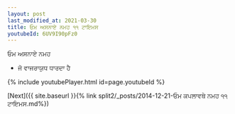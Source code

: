 ```yaml
---
layout: post
last_modified_at: 2021-03-30
title: ਓਮ ਅਸਨਾਏ ਨਮਹ ੧੧ ਟਾਇਮਸ
youtubeId: 6UV9I90pFz0
---
```

 
 
 ਓਮ ਅਸਨਾਏ ਨਮਹ  
 
 -  ਜੋ ਵਾਜਰਾਯੁਧ ਧਾਰਦਾ ਹੈ 
 
  
 
  
 
 
 
 
 
 


{% include youtubePlayer.html id=page.youtubeId %}
 
[Next]({{ site.baseurl }}{% link  split2/_posts/2014-12-21-ਓਮ ਕਪਲਾਵਥੇ ਨਮਹ ੧੧ ਟਾਇਮਸ.md%})
 
